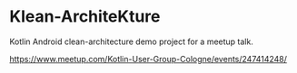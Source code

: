 # Klean-ArchiteKture
Kotlin Android clean-architecture demo project for a meetup talk. 

https://www.meetup.com/Kotlin-User-Group-Cologne/events/247414248/
